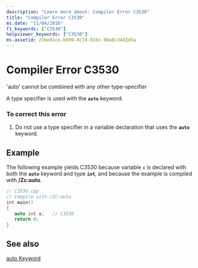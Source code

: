```yaml
---
description: "Learn more about: Compiler Error C3530"
title: "Compiler Error C3530"
ms.date: "11/04/2016"
f1_keywords: ["C3530"]
helpviewer_keywords: ["C3530"]
ms.assetid: 21be81ce-b699-4c74-81bc-80a0c34d2d5a
---
```

# Compiler Error C3530

'auto' cannot be combined with any other type-specifier

A type specifier is used with the **`auto`** keyword.

### To correct this error

1. Do not use a type specifier in a variable declaration that uses the **`auto`** keyword.

## Example

The following example yields C3530 because variable `x` is declared with both the **`auto`** keyword and type **`int`**, and because the example is compiled with **/Zc:auto**.

```cpp
// C3530.cpp
// Compile with /Zc:auto
int main()
{
   auto int x;   // C3530
   return 0;
}
```

## See also

[auto Keyword](../../cpp/auto-cpp.md)
